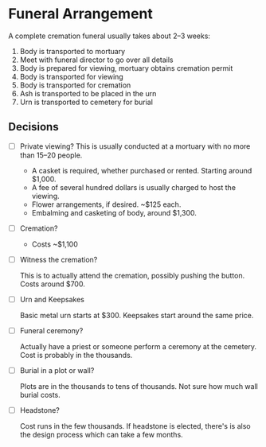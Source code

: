 # Funeral Arrangement

A complete cremation funeral usually takes about 2–3 weeks:

1. Body is transported to mortuary
1. Meet with funeral director to go over all details
1. Body is prepared for viewing, mortuary obtains cremation permit
1. Body is transported for viewing
1. Body is transported for cremation
1. Ash is transported to be placed in the urn
1. Urn is transported to cemetery for burial

## Decisions

- [ ] Private viewing? This is usually conducted at a mortuary with no more than 15–20 people.
  - A casket is required, whether purchased or rented. Starting around $1,000.
  - A fee of several hundred dollars is usually charged to host the viewing.
  - Flower arrangements, if desired. ~$125 each.
  - Embalming and casketing of body, around $1,300.
- [ ] Cremation?
  - Costs ~$1,100
- [ ] Witness the cremation?

  This is to actually attend the cremation, possibly pushing the button. Costs around $700.

- [ ] Urn and Keepsakes

  Basic metal urn starts at $300. Keepsakes start around the same price.

- [ ] Funeral ceremony?

  Actually have a priest or someone perform a ceremony at the cemetery. Cost is probably in the thousands.

- [ ] Burial in a plot or wall?

  Plots are in the thousands to tens of thousands. Not sure how much wall burial costs.

- [ ] Headstone?

  Cost runs in the few thousands. If headstone is elected, there's is also the design process which can take a few months.
